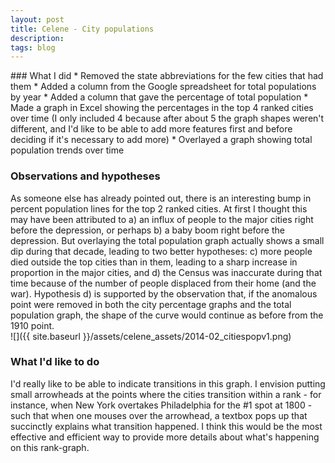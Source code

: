 ```yaml
---
layout: post
title: Celene - City populations
description:
tags: blog
---
```

<section>
	<section>
### What I did
* Removed the state abbreviations for the few cities that had them
* Added a column from the Google spreadsheet for total populations by year
* Added a column that gave the percentage of total population
* Made a graph in Excel showing the percentages in the top 4 ranked cities over time (I only included 4 because after about 5 the graph shapes weren't different, and I'd like to be able to add more features first and before deciding if it's necessary to add more)
* Overlayed a graph showing total population trends over time

### Observations and hypotheses
As someone else has already pointed out, there is an interesting bump in percent population lines for the top 2 ranked cities. At first I thought this may have been attributed to a) an influx of people to the major cities right before the depression, or perhaps b) a baby boom right before the depression. But overlaying the total population graph actually shows a small dip during that decade, leading to two better hypotheses: c) more people died outside the top cities than in them, leading to a sharp increase in proportion in the major cities, and d) the Census was inaccurate during that time because of the number of people displaced from their home (and the war). Hypothesis d) is supported by the observation that, if the anomalous point were removed in both the city percentage graphs and the total population graph, the shape of the curve would continue as before from the 1910 point.<BR>
![]({{ site.baseurl }}/assets/celene_assets/2014-02_citiespopv1.png)<br>

### What I'd like to do
I'd really like to be able to indicate transitions in this graph. I envision putting small arrowheads at the points where the cities transition within a rank - for instance, when New York overtakes Philadelphia for the #1 spot at 1800 - such that when one mouses over the arrowhead, a textbox pops up that succinctly explains what transition happened. I think this would be the most effective and efficient way to provide more details about what's happening on this rank-graph.


</section>
</section>
